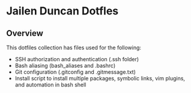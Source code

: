 # Jailen Duncan Dotfles

## Overview
This dotfiles collection has files used for the following:
- SSH authorization and authentication (.ssh folder)
- Bash aliasing (bash_aliases and .bashrc)
- Git configuration (.gitconfig and .gitmessage.txt)
- Install script to install multiple packages, symbolic links, vim plugins, and automation in bash shell

